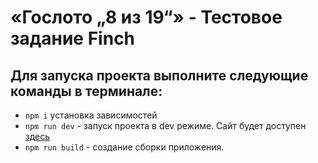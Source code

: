 # «Гослото „8 из 19“» - Тестовое задание Finch

## Для запуска проекта выполните следующие команды в терминале:

- `npm i` установка зависимостей 
- `npm run dev` - запуск проекта в dev режиме. Сайт будет доступен [здесь]( http://localhost:5173/
  )
- `npm run build` - создание сборки приложения.
